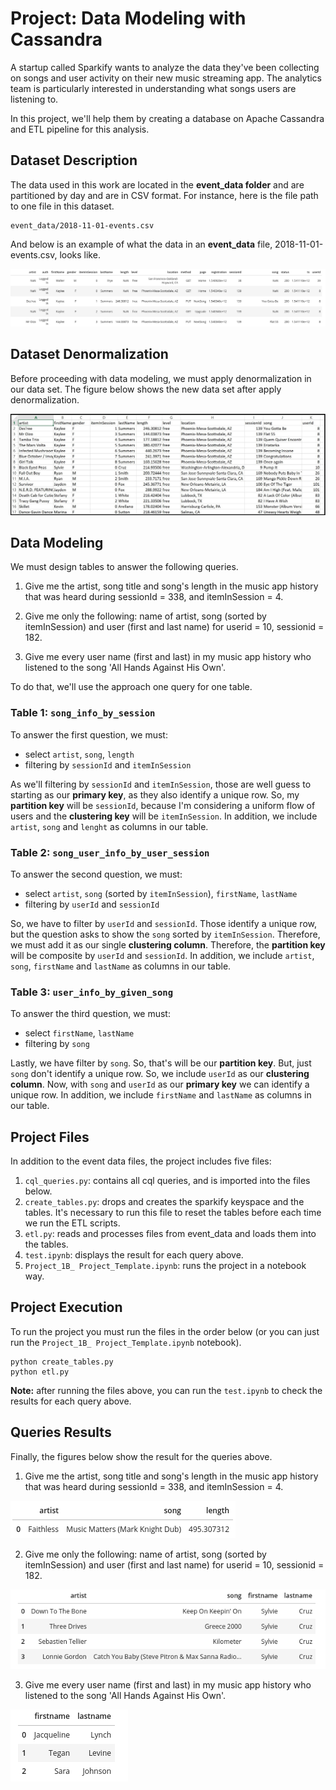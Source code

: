 # Project: Data Modeling with Cassandra

A startup called Sparkify wants to analyze the data they've been collecting on songs and user activity on their new music streaming app. 
The analytics team is particularly interested in understanding what songs users are listening to.

In this project, we'll help them by creating a database on Apache Cassandra and ETL pipeline for this analysis.

## Dataset Description
The data used in this work are located in the **event_data folder** and are partitioned by day and are in CSV format. 
For instance, here is the file path to one file in this dataset.

```
event_data/2018-11-01-events.csv
```

And below is an example of what the data in an **event_data** file, 2018-11-01-events.csv, looks like.

![event-datafile](images/image_event_datafile.jpg)

## Dataset Denormalization
Before proceeding with data modeling, we must apply denormalization in our data set. The figure below shows the new data set after apply denormalization.

![event-datafile](images/image_event_datafile_new.jpg)


## Data Modeling
We must design tables to answer the following queries.

1. Give me the artist, song title and song's length in the music app history that was heard during sessionId = 338, and itemInSession = 4.

2. Give me only the following: name of artist, song (sorted by itemInSession) and user (first and last name) for userid = 10, sessionid = 182.

3. Give me every user name (first and last) in my music app history who listened to the song 'All Hands Against His Own'.

To do that, we'll use the approach one query for one table.

### Table 1: `song_info_by_session`
To answer the first question, we must:
- select `artist`, `song`, `length`
- filtering by `sessionId` and `itemInSession`

As we'll filtering by `sessionId` and `itemInSession`, those are well guess to starting as our **primary key**, as they also identify a unique row. So, my **partition key** will be `sessionId`, because I'm considering a uniform flow of users and the **clustering key** will be `itemInSession`. In addition, we include `artist`, `song` and `lenght` as columns in our table.

### Table 2: `song_user_info_by_user_session`
To answer the second question, we must:
- select `artist`, `song` (sorted by `itemInSession`), `firstName`, `lastName`
- filtering by `userId` and `sessionId`

So, we have to filter by `userId` and `sessionId`. Those identify a unique row, but the question asks to show the `song` sorted by `itemInSession`. Therefore, we must add it as our single **clustering column**. Therefore, the **partition key** will be composite by `userId` and `sessionId`. In addition, we include `artist`, `song`, `firstName` and `lastName` as columns in our table.

### Table 3: `user_info_by_given_song`
To answer the third question, we must:
- select `firstName`, `lastName`
- filtering by `song`

Lastly, we have filter by `song`. So, that's will be our **partition key**. But, just `song` don't identify a unique row. So, we include `userId` as our **clustering column**. Now, with `song` and `userId` as our **primary key** we can identify a unique row. In addition, we include `firstName` and `lastName` as columns in our table.


## Project Files
In addition to the event data files, the project includes five files:

1. `cql_queries.py`: contains all cql queries, and is imported into the files below.
2. `create_tables.py`: drops and creates the sparkify keyspace and the tables. It's necessary to run this file to reset the tables before each time we run the ETL scripts.
3. `etl.py`: reads and processes files from event_data and loads them into the tables.
4. `test.ipynb`: displays the result for each query above.
5. `Project_1B_ Project_Template.ipynb`: runs the project in a notebook way.


## Project Execution
To run the project you must run the files in the order below (or you can just run the `Project_1B_ Project_Template.ipynb` notebook).

```
python create_tables.py
python etl.py
```

**Note:** after running the files above, you can run the `test.ipynb` to check the results for each query above.


## Queries Results
Finally, the figures below show the result for the queries above.

1. Give me the artist, song title and song's length in the music app history that was heard during sessionId = 338, and itemInSession = 4.

![query1-result](images/query1_result.jpg)

2. Give me only the following: name of artist, song (sorted by itemInSession) and user (first and last name) for userid = 10, sessionid = 182.

![query2-result](images/query2_result.jpg)

3. Give me every user name (first and last) in my music app history who listened to the song 'All Hands Against His Own'.

![query3-result](images/query3_result.jpg)





